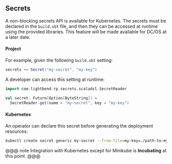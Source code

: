 ## Secrets

A non-blocking secrets API is available for Kubernetes. The secrets must be declared in the `build.sbt` file, and then they can be accessed at runtime using the provided libraries. This feature will be made available for DC/OS at a later date.

#### Project

For example, given the following `build.sbt` setting:

```sbt
secrets += Secret("my-secret", "my-key")
```

A developer can access this setting at runtime:

```scala
import com.lightbend.rp.secrets.scaladsl.SecretReader

val secret: Future[Option[ByteString]] =
  SecretReader.get(name = "my-secret", key = "my-key")
```

#### Kubernetes

An operator can declare this secret before generating the deployment resources:

```bash
kubectl create secret generic my-secret --from-file=my-key=./path-to-my-secret-file
```

<link rel="stylesheet" type="text/css" href="../css/custom.css">

@@@ note
Integration with Kubernetes except for Minikube is **Incubating** at this point.
@@@
